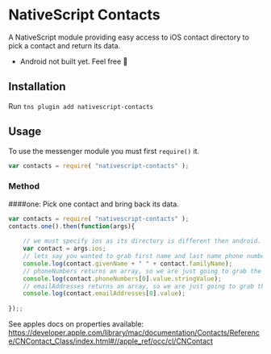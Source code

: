 # NativeScript Contacts

A NativeScript module providing easy access to iOS contact directory to pick a contact and return its data.
* Android not built yet. Feel free 👊

## Installation

Run `tns plugin add nativescript-contacts`

## Usage

To use the messenger module you must first `require()` it.

```js
var contacts = require( "nativescript-contacts" );
```

### Method

####one: Pick one contact and bring back its data.

```js
var contacts = require( "nativescript-contacts" );
contacts.one().then(function(args){
    
    // we must specify ios as its directory is different then android.
    var contact = args.ios;
    // lets say you wanted to grab first name and last name phone number and email 
    console.log(contact.givenName + " " + contact.familyName);
    // phoneNumbers returns an array, so we are just going to grab the first one
    console.log(contact.phoneNumbers[0].value.stringValue); 
    // emailAddresses returns an array, so we are just going to grab the first one
    console.log(contact.emailAddresses[0].value);        
    
});;
```

See apples docs on properties available: 
https://developer.apple.com/library/mac/documentation/Contacts/Reference/CNContact_Class/index.html#//apple_ref/occ/cl/CNContact